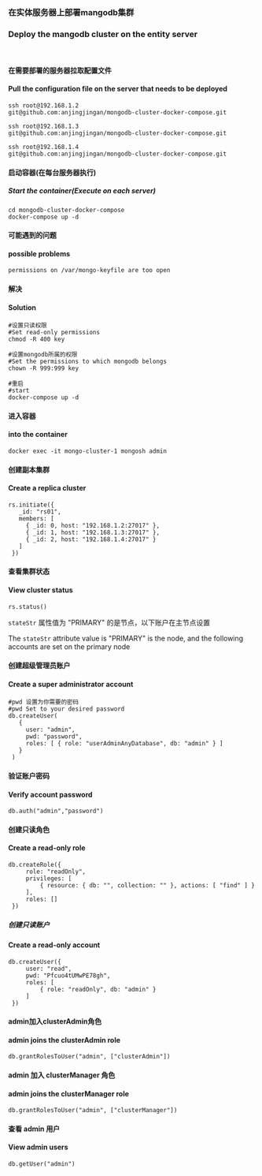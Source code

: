 
### 在实体服务器上部署mangodb集群
### Deploy the mangodb cluster on the entity server

<br>

#### 在需要部署的服务器拉取配置文件
#### Pull the configuration file on the server that needs to be deployed
````
ssh root@192.168.1.2
git@github.com:anjingjingan/mongodb-cluster-docker-compose.git

ssh root@192.168.1.3
git@github.com:anjingjingan/mongodb-cluster-docker-compose.git

ssh root@192.168.1.4
git@github.com:anjingjingan/mongodb-cluster-docker-compose.git
````

#### 启动容器(在每台服务器执行)
##### Start the container(Execute on each server)
````
cd mongodb-cluster-docker-compose
docker-compose up -d
````


#### 可能遇到的问题
#### possible problems
````
permissions on /var/mongo-keyfile are too open
````

#### 解决
#### Solution
````
#设置只读权限
#Set read-only permissions
chmod -R 400 key

#设置mongodb所属的权限
#Set the permissions to which mongodb belongs
chown -R 999:999 key    

#重启
#start
docker-compose up -d
````
#### 进入容器
#### into the container
````
docker exec -it mongo-cluster-1 mongosh admin
````
#### 创建副本集群
#### Create a replica cluster
````
rs.initiate({
   _id: "rs01",
   members: [
     { _id: 0, host: "192.168.1.2:27017" },
     { _id: 1, host: "192.168.1.3:27017" },
     { _id: 2, host: "192.168.1.4:27017" }
   ]
 })
````

#### 查看集群状态
#### View cluster status
````
rs.status()
````
`stateStr` 属性值为 "PRIMARY" 的是节点，以下账户在主节点设置

The `stateStr` attribute value is "PRIMARY" is the node, and the following accounts are set on the primary node
#### 创建超级管理员账户
#### Create a super administrator account
````
#pwd 设置为你需要的密码
#pwd Set to your desired password
db.createUser(
   {
     user: "admin",
     pwd: "password",
     roles: [ { role: "userAdminAnyDatabase", db: "admin" } ]
   }
 )
````
#### 验证账户密码
#### Verify account password
````
db.auth("admin","password")
````

#### 创建只读角色
#### Create a read-only role
````
db.createRole({
     role: "readOnly",
     privileges: [
         { resource: { db: "", collection: "" }, actions: [ "find" ] }
     ],
     roles: []
 })
````

##### 创建只读账户
#### Create a read-only account
````
db.createUser({
     user: "read",
     pwd: "Pfcuo4tUMwPE78gh",
     roles: [
         { role: "readOnly", db: "admin" }
     ]
 })
````
#### admin加入clusterAdmin角色
#### admin joins the clusterAdmin role
````
db.grantRolesToUser("admin", ["clusterAdmin"])
````
#### admin 加入 clusterManager 角色
#### admin joins the clusterManager role
````
db.grantRolesToUser("admin", ["clusterManager"])
````

#### 查看 admin 用户
#### View admin users
````
db.getUser("admin")
````